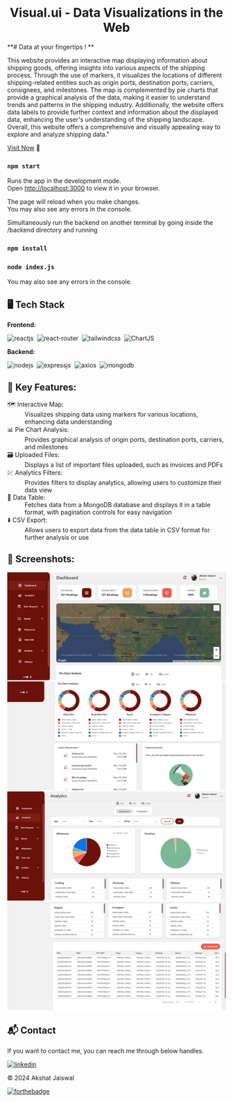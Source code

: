 <h1 align="center">Visual.ui - Data Visualizations in the Web</h1>

<p>
**# Data at your fingertips !  **

This website provides an interactive map displaying information about shipping goods, offering insights into various aspects of the shipping process. Through the use of markers, it visualizes the locations of different shipping-related entities such as origin ports, destination ports, carriers, consignees, and milestones. The map is complemented by pie charts that provide a graphical analysis of the data, making it easier to understand trends and patterns in the shipping industry. Additionally, the website offers data labels to provide further context and information about the displayed data, enhancing the user's understanding of the shipping landscape. Overall, this website offers a comprehensive and visually appealing way to explore and analyze shipping data."</p>

[Visit Now](https://example.com/) 🚀
### `npm start`

Runs the app in the development mode.\
Open [http://localhost:3000](http://localhost:3000) to view it in your browser.

The page will reload when you make changes.\
You may also see any errors in the console.

Simultaneously run the backend on another terminal by going inside the /backend directory and running
### `npm install`
### `node index.js`
You may also see any errors in the console.

## 🖥️ Tech Stack
**Frontend:**

![reactjs](https://img.shields.io/badge/React-20232A?style=for-the-badge&logo=react&logoColor=61DAFB)&nbsp;
![react-router](https://img.shields.io/badge/React_Router-CA4245?style=for-the-badge&logo=react-router&logoColor=white)&nbsp;
![tailwindcss](https://img.shields.io/badge/Tailwind_CSS-38B2AC?style=for-the-badge&logo=tailwind-css&logoColor=white)&nbsp;
![ChartJS](https://img.shields.io/badge/Chart%20js-FF6384?style=for-the-badge&logo=chartdotjs&logoColor=white)&nbsp;

**Backend:**

![nodejs](https://img.shields.io/badge/Node.js-43853D?style=for-the-badge&logo=node.js&logoColor=white)&nbsp;
![expressjs](https://img.shields.io/badge/Express.js-F7DF1E?style=for-the-badge&logo=express&logoColor=black)&nbsp;
![axios](https://img.shields.io/badge/Axios-20232A?style=for-the-badge&logo=axios&logoColor=61DAFB)&nbsp;
![mongodb](https://img.shields.io/badge/MongoDB-%234ea94b.svg?style=for-the-badge&logo=mongodb&logoColor=white)&nbsp;



## 📌 Key Features:
<dl>
<dt>🗺️ Interactive Map: </dt><dd> Visualizes shipping data using markers for various locations, enhancing data understanding</dd>

<dt>📊 Pie Chart Analysis: </dt><dd> Provides graphical analysis of origin ports, destination ports, carriers, and milestones</dd>

<dt>🗃️ Uploaded Files: </dt><dd> Displays a list of important files uploaded, such as invoices and PDFs</dd>

<dt>💹 Analytics Filters: </dt>
<dd> Provides filters to display analytics, allowing users to customize their data view</dd>

<dt>📑 Data Table: </dt>
<dd> Fetches data from a MongoDB database and displays it in a table format, with pagination controls for easy navigation</dd>

<dt>⬇️ CSV Export: </dt><dd> Allows users to export data from the data table in CSV format for further analysis or use</dd>

</dl>

## 📌 Screenshots:
![map](/img/Map.png)
![pie](/img/PieAnalysis.png)
![analytics](/img/Analytics.png)
![table](/img/DataTable.png)



<h2>📬 Contact</h2>

If you want to contact me, you can reach me through below handles.

[![linkedin](https://img.shields.io/badge/LinkedIn-0077B5?style=for-the-badge&logo=linkedin&logoColor=white)](https://www.linkedin.com/in/akshat-jaiswal-4664a2197)

© 2024 Akshat Jaiswal

[![forthebadge](https://forthebadge.com/images/badges/built-with-love.svg)](https://forthebadge.com)


